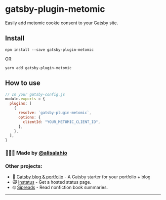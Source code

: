 # gatsby-plugin-metomic

Easily add metomic cookie consent to your Gatsby site.

## Install

`npm install --save gatsby-plugin-metomic`

OR

`yarn add gatsby-plugin-metomic`

## How to use

```javascript
// In your gatsby-config.js
module.exports = {
  plugins: [
    {
      resolve: `gatsby-plugin-metomic`,
      options: {
        clientId: "YOUR_METOMIC_CLIENT_ID",
      },
    },
  ],
}
```

### 🙋🏻‍♂️ Made by [@alisalahio](https://twitter.com/alisalahio)  

### Other projects:
- 🤙 [Gatsby blog & portfolio](https://www.gatsbyjs.org/starters/alisalahio/gatsby-starter-blog-and-portfolio/) - A Gatsby starter for your portfolio + blog
- 🙀 [Instatus](https://instatus.com) - Get a hosted status page.
- 🤓 [Sipreads](https://sipreads.com) - Read nonfiction book summaries.
--- 
